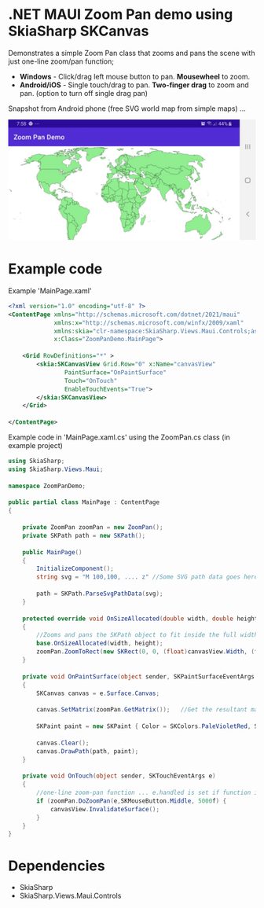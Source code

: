 # .NET MAUI Zoom Pan demo using SkiaSharp SKCanvas


Demonstrates a simple Zoom Pan class that zooms and pans the scene with just one-line zoom/pan function;

- **Windows** - Click/drag left mouse button to pan. **Mousewheel** to zoom.
- **Android/iOS** - Single touch/drag to pan. **Two-finger drag** to zoom and pan.  (option to turn off single drag pan)

Snapshot from Android phone (free SVG world map from simple maps) ...

![alt text](https://github.com/timskillman/NET-MAUI/blob/main/Zoom.Pan.Demo/ZoomPanDemo/Images/WorldMap.jpg "World map taken from simplemaps.com")

# Example code

Example 'MainPage.xaml'

```xml
<?xml version="1.0" encoding="utf-8" ?>
<ContentPage xmlns="http://schemas.microsoft.com/dotnet/2021/maui"
             xmlns:x="http://schemas.microsoft.com/winfx/2009/xaml"
             xmlns:skia="clr-namespace:SkiaSharp.Views.Maui.Controls;assembly=SkiaSharp.Views.Maui.Controls"
             x:Class="ZoomPanDemo.MainPage">

    <Grid RowDefinitions="*" >
        <skia:SKCanvasView Grid.Row="0" x:Name="canvasView" 
                PaintSurface="OnPaintSurface"
                Touch="OnTouch" 
                EnableTouchEvents="True">
        </skia:SKCanvasView>
    </Grid>

</ContentPage>
```

Example code in 'MainPage.xaml.cs' using the ZoomPan.cs class (in example project)

```c#
using SkiaSharp;
using SkiaSharp.Views.Maui;

namespace ZoomPanDemo;

public partial class MainPage : ContentPage
{

    private ZoomPan zoomPan = new ZoomPan();
    private SKPath path = new SKPath();
    
    public MainPage()
    {
        InitializeComponent();
        string svg = "M 100,100, .... z" //Some SVG path data goes here
        
        path = SKPath.ParseSvgPathData(svg);
    }
    
    protected override void OnSizeAllocated(double width, double height)
    {
        //Zooms and pans the SKPath object to fit inside the full width of the canvas on startup
        base.OnSizeAllocated(width, height);
        zoomPan.ZoomToRect(new SKRect(0, 0, (float)canvasView.Width, (float)canvasView.Height), path.Bounds); //Zooms SKPath to canvasView (see MainPage.xaml)
    }

    private void OnPaintSurface(object sender, SKPaintSurfaceEventArgs e)
    {
        SKCanvas canvas = e.Surface.Canvas;

        canvas.SetMatrix(zoomPan.GetMatrix());   //Get the resultant matrix from ZoomPan class and set to Canvas

        SKPaint paint = new SKPaint { Color = SKColors.PaleVioletRed, Style = SKPaintStyle.Stroke, IsAntialias = true };

        canvas.Clear();
        canvas.DrawPath(path, paint);
    }

    private void OnTouch(object sender, SKTouchEventArgs e)
    {
        //one-line zoom-pan function ... e.handled is set if function is used ...
        if (zoomPan.DoZoomPan(e,SKMouseButton.Middle, 5000f) {
            canvasView.InvalidateSurface();
        }
    }
}
```


# Dependencies

- SkiaSharp
- SkiaSharp.Views.Maui.Controls

